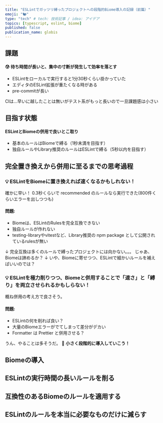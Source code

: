 ```yaml
---
title: "ESLintでガッツリ縛ったプロジェクトへの段階的Biome導入の記録（前篇）"
emoji: "🐿️"
type: "tech" # tech: 技術記事 / idea: アイデア
topics: [typescript, eslint, biome]
published: false
publication_name: globis
---
```


## 課題

#### 😰 待ち時間が長いと、集中の寸断が発生して効率を落とす

- ESLintをローカルで実行すると1分30秒くらい掛かっていた
- エディタのESLint拡張が重たくなる時がある
- pre-commitが長い

CIは...早いに越したことは無いがテスト系がもっと長いので一旦課題感は小さい

## 目指す状態

#### ESLintとBiomeの併用で良いとこ取り

- 基本のルールはBiomeで縛る（1秒未満を目指す）
- 独自ルールやLibrary推奨のルールはESLintで縛る（5秒以内を目指す）


## 完全置き換えから併用に至るまでの思考過程


### 💡 ESLintをBiomeに置き換えれば速くなるかもしれない！

確かに早い！
0.3秒くらいで recommended のルールなら実行できた(800件くらいエラーを出しつつも)

#### 問題:
  - Biomeは、ESLintのRulesを完全互換できない
  - 独自ルールが作れない
  - testing-libraryやvitestなど、Library推奨の npm package として公開されているrulesが無い

↓
完全互換は多くのルールで縛ったプロジェクトには向かない。。。
じゃあ、Biomeは諦めるか？
↓
いや、Biomeに寄せつつ、ESLintで細かいルールを補えばいいのでは？

### 💡 ESLintを極力削りつつ、Biomeと併用することで「速さ」と「縛り」を両立させられるかもしらない！

概ね併用の考え方で良さそう。

#### 問題:

- ESLintの何を削れば良い？
- 大量のBiomeエラーがでてしまって差分がデカい
- Formatter は Prettier と併用させる？

うん、やることは多そうだ。
🥰 **小さく段階的に導入していこう！**

## Biomeの導入

## ESLintの実行時間の長いルールを削る

## 互換性のあるBiomeのルールを適用する

## ESLintのルールを本当に必要なものだけに減らす
